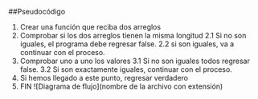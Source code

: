 ##Pseudocódigo

1. Crear una función que reciba dos arreglos
2. Comprobar si los dos arreglos tienen la misma longitud
   2.1 Si no son iguales, el programa debe regresar false.
   2.2 si son iguales, va a continuar con el proceso.
3. Comprobar uno a uno los valores
   3.1 Si no son iguales todos regresar false.
   3.2 Si son exactamente iguales, continuar con el proceso.
4. Si hemos llegado a este punto, regresar verdadero
5. FIN
![Diagrama de flujo](nombre de la archivo con extensión)
